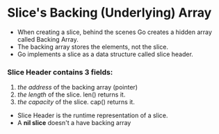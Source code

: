 # Slice's Backing (Underlying) Array

- When creating a slice, behind the scenes Go creates a hidden array called Backing Array.
- The backing array stores the elements, not the slice.
- Go implements a slice as a data structure called slice header.


### **Slice Header** contains 3 fields:

1. *the address* of the backing array (pointer)
2. *the length* of the slice. len() returns it.
3. *the capacity* of the slice. cap() returns it.

- Slice Header is the runtime representation of a slice.
- A **nil slice** doesn't a have backing array